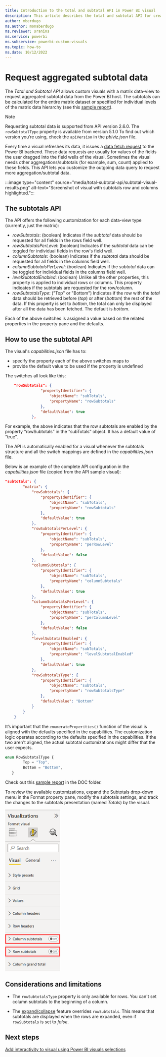 ```yaml
---
title: Introduction to the total and subtotal API in Power BI visual
description: This article describes the total and subtotal API for creating Power BI visuals.
author: mberdugo
ms.author: monaberdugo
ms.reviewer: sranins
ms.service: powerbi
ms.subservice: powerbi-custom-visuals
ms.topic: how-to
ms.date: 10/12/2022
---
```


# Request aggregated subtotal data

The *Total and Subtotal API* allows custom visuals with a matrix data-view to request aggregated subtotal data from the Power BI host. The subtotals can be calculated for the entire matrix dataset or specified for individual levels of the matrix data hierarchy (see this [sample report](https://github.com/microsoft/Powerbi-Visuals-SampleMatrix/tree/master/doc)).

>[!NOTE]
>Requesting subtotal data is supported from API version 2.6.0. The `rowSubtotalType` property is available from version 5.1.0 To find out which version you’re using, check the `apiVersion` in the *pbiviz.json* file.

Every time a visual refreshes its data, it issues a [data fetch request](fetch-more-data.md) to the Power BI backend. These data requests are usually for values of the fields the user dragged into the field wells of the visual. Sometimes the visual needs other aggregations/subtotals (for example, sum, count) applied to these fields. This API lets you customize the outgoing data query to request more aggregation/subtotal data.

:::image type="content" source="media/total-subtotal-api/subtotal-visual-results.png" alt-text="Screenshot of visual with subtotals row and columns highlighted.":::

## The subtotals API

The API offers the following customization for each data-view type (currently, just the matrix):

* *rowSubtotals*: (boolean) Indicates if the *subtotal* data should be requested for all fields in the rows field well.
* *rowSubtotalsPerLevel*: (boolean) Indicates if the *subtotal* data can be toggled for individual fields in the row's field well.
* *columnSubtotals*: (boolean) Indicates if the *subtotal* data should be requested for all fields in the columns field well.
* *columnSubtotalsPerLevel*: (boolean) Indicates if the *subtotal* data can be toggled for individual fields in the columns field well.
* *levelSubtotalEnabled*: (boolean) Unlike all the other properties, this property is applied to individual rows or columns. This property indicates if the subtotals are requested for the row/column.
* *rowSubtotalsType*: ("Top" or "Bottom") Indicates if the row with the *total* data should be retrieved before (*top*) or after (*bottom*) the rest of the data. If this property is set to *bottom*, the total can only be displayed after all the data has been fetched. The default is *bottom*.

Each of the above switches is assigned a value based on the related properties in the property pane and the defaults.

## How to use the subtotal API

The visual's *capabilities.json* file has to:

* specify the property each of the above switches maps to
* provide the default value to be used if the property is undefined

The switches all look like this:

```json
    "rowSubtotals": { 
                "propertyIdentifier": { 
                    "objectName": "subTotals", 
                    "propertyName": "rowSubtotals" 
                }, 
                "defaultValue": true 
            },
```

For example, the above indicates that the row subtotals are enabled by the property “rowSubtotals” in the “subTotals” object. It has a default value of “true”.

The API is automatically enabled for a visual whenever the subtotals structure and all the switch mappings are defined in the *capabilities.json* file.

Below is an example of the complete API configuration in the *capabilities.json* file (copied from the API sample visual):

```json
"subtotals": { 
        "matrix": { 
            "rowSubtotals": { 
                "propertyIdentifier": { 
                    "objectName": "subTotals", 
                    "propertyName": "rowSubtotals" 
                }, 
                "defaultValue": true 
            }, 
            "rowSubtotalsPerLevel": { 
                "propertyIdentifier": { 
                    "objectName": "subTotals", 
                    "propertyName": "perRowLevel" 
                }, 
                "defaultValue": false 
            }, 
            "columnSubtotals": { 
                "propertyIdentifier": { 
                    "objectName": "subTotals", 
                    "propertyName": "columnSubtotals" 
                }, 
                "defaultValue": true 
            }, 
            "columnSubtotalsPerLevel": { 
                "propertyIdentifier": { 
                    "objectName": "subTotals", 
                    "propertyName": "perColumnLevel" 
                }, 
                "defaultValue": false 
            }, 
            "levelSubtotalEnabled": { 
                "propertyIdentifier": { 
                    "objectName": "subTotals", 
                    "propertyName": "levelSubtotalEnabled" 
                }, 
                "defaultValue": true 
            },
            "rowSubtotalsType": {
                "propertyIdentifier": {
                    "objectName": "subtotals",
                    "propertyName": "rowSubtotalsType"
                },
                "defaultValue": "Bottom"
            }
        } 
    }
```

It’s important that the `enumerateProperities()` function of the visual is aligned with the defaults specified in the capabilities. The customization logic operates according to the defaults specified in the capabilities. If the two aren't aligned,  the actual subtotal customizations might differ that the user expects.

```typescript
enum RowSubtotalType {
        Top = "Top",
        Bottom = "Bottom",
   }
```

Check out this [sample report](https://github.com/Microsoft/Powerbi-Visuals-SampleMatrix) in the DOC folder.

To review the available customizations, expand the Subtotals drop-down menu in the Format property pane, modify the subtotals settings, and track the changes to the subtotals presentation (named *Totals*) by the visual.

![Subtotals drop-down menu](../../visuals/media/desktop-matrix-visual/power-bi-subtotal.png)

## Considerations and limitations

* The `rowSubtotalsType` property is only available for rows. You can't set column subtotals to the beginning of a column.

* The [expand/collapse](./dataview-mappings.md#expanding-and-collapsing-row-headers) feature overrides `rowSubtotals`. This means that subtotals are displayed when the rows are expanded, even if `rowSubtotals` is set to *false*.

## Next steps

[Add interactivity to visual using Power BI visuals selections](selection-api.md)
